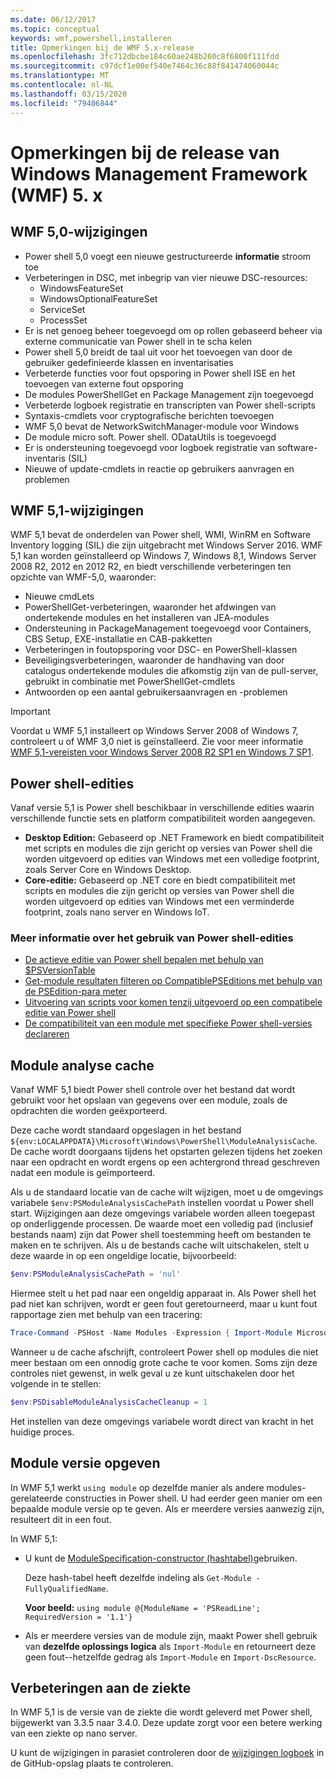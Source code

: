```yaml
---
ms.date: 06/12/2017
ms.topic: conceptual
keywords: wmf,powershell,installeren
title: Opmerkingen bij de WMF 5.x-release
ms.openlocfilehash: 3fc712dbcbe184c60ae248b260c8f6800f111fdd
ms.sourcegitcommit: c97dcf1e00ef540e7464c36c88f841474060044c
ms.translationtype: MT
ms.contentlocale: nl-NL
ms.lasthandoff: 03/15/2020
ms.locfileid: "79406844"
---
```

# <a name="windows-management-framework-wmf-5x-release-notes"></a>Opmerkingen bij de release van Windows Management Framework (WMF) 5. x

## <a name="wmf-50-changes"></a>WMF 5,0-wijzigingen

- Power shell 5,0 voegt een nieuwe gestructureerde **informatie** stroom toe
- Verbeteringen in DSC, met inbegrip van vier nieuwe DSC-resources:
  - WindowsFeatureSet
  - WindowsOptionalFeatureSet
  - ServiceSet
  - ProcessSet
- Er is net genoeg beheer toegevoegd om op rollen gebaseerd beheer via externe communicatie van Power shell in te scha kelen
- Power shell 5,0 breidt de taal uit voor het toevoegen van door de gebruiker gedefinieerde klassen en inventarisaties
- Verbeterde functies voor fout opsporing in Power shell ISE en het toevoegen van externe fout opsporing
- De modules PowerShellGet en Package Management zijn toegevoegd
- Verbeterde logboek registratie en transcripten van Power shell-scripts
- Syntaxis-cmdlets voor cryptografische berichten toevoegen
- WMF 5,0 bevat de NetworkSwitchManager-module voor Windows
- De module micro soft. Power shell. ODataUtils is toegevoegd
- Er is ondersteuning toegevoegd voor logboek registratie van software-inventaris (SIL)
- Nieuwe of update-cmdlets in reactie op gebruikers aanvragen en problemen

## <a name="wmf-51-changes"></a>WMF 5,1-wijzigingen

WMF 5,1 bevat de onderdelen van Power shell, WMI, WinRM en Software Inventory logging (SIL) die zijn uitgebracht met Windows Server 2016. WMF 5,1 kan worden geïnstalleerd op Windows 7, Windows 8,1, Windows Server 2008 R2, 2012 en 2012 R2, en biedt verschillende verbeteringen ten opzichte van WMF-5,0, waaronder:

- Nieuwe cmdLets
- PowerShellGet-verbeteringen, waaronder het afdwingen van ondertekende modules en het installeren van JEA-modules
- Ondersteuning in PackageManagement toegevoegd voor Containers, CBS Setup, EXE-installatie en CAB-pakketten
- Verbeteringen in foutopsporing voor DSC- en PowerShell-klassen
- Beveiligingsverbeteringen, waaronder de handhaving van door catalogus ondertekende modules die afkomstig zijn van de pull-server, gebruikt in combinatie met PowerShellGet-cmdlets
- Antwoorden op een aantal gebruikersaanvragen en -problemen

> [!IMPORTANT]
> Voordat u WMF 5,1 installeert op Windows Server 2008 of Windows 7, controleert u of WMF 3,0 niet is geïnstalleerd. Zie voor meer informatie [WMF 5,1-vereisten voor Windows Server 2008 R2 SP1 en Windows 7 SP1](../setup/install-configure.md#wmf-51-prerequisites-for-windows-server-2008-r2-sp1-and-windows-7-sp1).

## <a name="powershell-editions"></a>Power shell-edities

Vanaf versie 5,1 is Power shell beschikbaar in verschillende edities waarin verschillende functie sets en platform compatibiliteit worden aangegeven.

- **Desktop Edition:** Gebaseerd op .NET Framework en biedt compatibiliteit met scripts en modules die zijn gericht op versies van Power shell die worden uitgevoerd op edities van Windows met een volledige footprint, zoals Server Core en Windows Desktop.
- **Core-editie:** Gebaseerd op .NET core en biedt compatibiliteit met scripts en modules die zijn gericht op versies van Power shell die worden uitgevoerd op edities van Windows met een verminderde footprint, zoals nano server en Windows IoT.

### <a name="learn-more-about-using-powershell-editions"></a>Meer informatie over het gebruik van Power shell-edities

- [De actieve editie van Power shell bepalen met behulp van $PSVersionTable](/powershell/module/microsoft.powershell.core/about/about_automatic_variables)
- [Get-module resultaten filteren op CompatiblePSEditions met behulp van de PSEdition-para meter](/powershell/module/microsoft.powershell.core/get-module)
- [Uitvoering van scripts voor komen tenzij uitgevoerd op een compatibele editie van Power shell](/powershell/scripting/gallery/concepts/script-psedition-support)
- [De compatibiliteit van een module met specifieke Power shell-versies declareren](/powershell/scripting/gallery/concepts/module-psedition-support)

## <a name="module-analysis-cache"></a>Module analyse cache

Vanaf WMF 5,1 biedt Power shell controle over het bestand dat wordt gebruikt voor het opslaan van gegevens over een module, zoals de opdrachten die worden geëxporteerd.

Deze cache wordt standaard opgeslagen in het bestand `${env:LOCALAPPDATA}\Microsoft\Windows\PowerShell\ModuleAnalysisCache`. De cache wordt doorgaans tijdens het opstarten gelezen tijdens het zoeken naar een opdracht en wordt ergens op een achtergrond thread geschreven nadat een module is geïmporteerd.

Als u de standaard locatie van de cache wilt wijzigen, moet u de omgevings variabele `$env:PSModuleAnalysisCachePath` instellen voordat u Power shell start. Wijzigingen aan deze omgevings variabele worden alleen toegepast op onderliggende processen. De waarde moet een volledig pad (inclusief bestands naam) zijn dat Power shell toestemming heeft om bestanden te maken en te schrijven. Als u de bestands cache wilt uitschakelen, stelt u deze waarde in op een ongeldige locatie, bijvoorbeeld:

```powershell
$env:PSModuleAnalysisCachePath = 'nul'
```

Hiermee stelt u het pad naar een ongeldig apparaat in. Als Power shell het pad niet kan schrijven, wordt er geen fout geretourneerd, maar u kunt fout rapportage zien met behulp van een tracering:

```powershell
Trace-Command -PSHost -Name Modules -Expression { Import-Module Microsoft.PowerShell.Management -Force }
```

Wanneer u de cache afschrijft, controleert Power shell op modules die niet meer bestaan om een onnodig grote cache te voor komen. Soms zijn deze controles niet gewenst, in welk geval u ze kunt uitschakelen door het volgende in te stellen:

```powershell
$env:PSDisableModuleAnalysisCacheCleanup = 1
```

Het instellen van deze omgevings variabele wordt direct van kracht in het huidige proces.

## <a name="specifying-module-version"></a>Module versie opgeven

In WMF 5,1 werkt `using module` op dezelfde manier als andere modules-gerelateerde constructies in Power shell.
U had eerder geen manier om een bepaalde module versie op te geven. Als er meerdere versies aanwezig zijn, resulteert dit in een fout.

In WMF 5,1:

- U kunt de [ModuleSpecification-constructor (hashtabel)](/dotnet/api/microsoft.powershell.commands.modulespecification.-ctor?view=powershellsdk-1.1.0#Microsoft_PowerShell_Commands_ModuleSpecification__ctor_System_Collections_Hashtable_)gebruiken.

  Deze hash-tabel heeft dezelfde indeling als `Get-Module -FullyQualifiedName`.

  **Voor beeld:** `using module @{ModuleName = 'PSReadLine'; RequiredVersion = '1.1'}`

- Als er meerdere versies van de module zijn, maakt Power shell gebruik van **dezelfde oplossings logica** als `Import-Module` en retourneert deze geen fout--hetzelfde gedrag als `Import-Module` en `Import-DscResource`.

## <a name="improvements-to-pester"></a>Verbeteringen aan de ziekte

In WMF 5,1 is de versie van de ziekte die wordt geleverd met Power shell, bijgewerkt van 3.3.5 naar 3.4.0.
Deze update zorgt voor een betere werking van een ziekte op nano server.

U kunt de wijzigingen in parasiet controleren door de [wijzigingen logboek](https://github.com/pester/Pester/blob/master/CHANGELOG.md) in de GitHub-opslag plaats te controleren.
